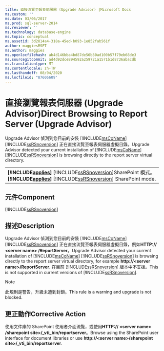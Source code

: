 ```yaml
---
title: 直接流覽至報表伺服器 (Upgrade Advisor) |Microsoft Docs
ms.custom: ''
ms.date: 03/06/2017
ms.prod: sql-server-2014
ms.reviewer: ''
ms.technology: database-engine
ms.topic: conceptual
ms.assetid: 3d2814a4-318a-45ed-b093-1e852fab561f
author: maggiesMSFT
ms.author: maggies
ms.openlocfilehash: ab4d146bba4bd87de56b30ad100b57f79eb68de3
ms.sourcegitcommit: ad4d92dce894592a259721a1571b1d8736abacdb
ms.translationtype: MT
ms.contentlocale: zh-TW
ms.lasthandoff: 08/04/2020
ms.locfileid: "87606609"
---
```

# <a name="direct-browsing-to-report-server-upgrade-advisor"></a><span data-ttu-id="a1dbb-102">直接瀏覽報表伺服器 (Upgrade Advisor)</span><span class="sxs-lookup"><span data-stu-id="a1dbb-102">Direct Browsing to Report Server (Upgrade Advisor)</span></span>
  <span data-ttu-id="a1dbb-103">Upgrade Advisor 偵測到您目前的安裝 [!INCLUDE[msCoName](../../includes/msconame-md.md)] [!INCLUDE[ssRSnoversion](../../includes/ssrsnoversion-md.md)] 正在直接流覽至報表伺服器虛擬目錄。</span><span class="sxs-lookup"><span data-stu-id="a1dbb-103">Upgrade Advisor detected your current installation of [!INCLUDE[msCoName](../../includes/msconame-md.md)] [!INCLUDE[ssRSnoversion](../../includes/ssrsnoversion-md.md)] is browsing directly to the report server virtual directory.</span></span>  
  
||  
|-|  
|<span data-ttu-id="a1dbb-104">**[!INCLUDE[applies](../../includes/applies-md.md)]**  [!INCLUDE[ssRSnoversion](../../includes/ssrsnoversion-md.md)]SharePoint 模式。</span><span class="sxs-lookup"><span data-stu-id="a1dbb-104">**[!INCLUDE[applies](../../includes/applies-md.md)]**  [!INCLUDE[ssRSnoversion](../../includes/ssrsnoversion-md.md)] SharePoint mode.</span></span>|  
  
## <a name="component"></a><span data-ttu-id="a1dbb-105">元件</span><span class="sxs-lookup"><span data-stu-id="a1dbb-105">Component</span></span>  
 [!INCLUDE[ssRSnoversion](../../includes/ssrsnoversion-md.md)]  
  
## <a name="description"></a><span data-ttu-id="a1dbb-106">描述</span><span class="sxs-lookup"><span data-stu-id="a1dbb-106">Description</span></span>  
 <span data-ttu-id="a1dbb-107">Upgrade Advisor 偵測到您目前的安裝 [!INCLUDE[msCoName](../../includes/msconame-md.md)] [!INCLUDE[ssRSnoversion](../../includes/ssrsnoversion-md.md)] 正在直接流覽至報表伺服器虛擬目錄，例如**HTTP:// \<server name> /ReportServer**。</span><span class="sxs-lookup"><span data-stu-id="a1dbb-107">Upgrade Advisor detected your current installation of [!INCLUDE[msCoName](../../includes/msconame-md.md)] [!INCLUDE[ssRSnoversion](../../includes/ssrsnoversion-md.md)] is browsing directly to the report server virtual directory, for example **http://\<server name>/ReportServer**.</span></span> <span data-ttu-id="a1dbb-108">在目前 [!INCLUDE[ssRSnoversion](../../includes/ssrsnoversion-md.md)] 版本中不支援。</span><span class="sxs-lookup"><span data-stu-id="a1dbb-108">This is not supported in current versions of [!INCLUDE[ssRSnoversion](../../includes/ssrsnoversion-md.md)].</span></span>  
  
> [!NOTE]  
>  <span data-ttu-id="a1dbb-109">此規則是警告，升級未遭到封鎖。</span><span class="sxs-lookup"><span data-stu-id="a1dbb-109">This rule is a warning and upgrade is not blocked.</span></span>  
  
## <a name="corrective-action"></a><span data-ttu-id="a1dbb-110">更正動作</span><span class="sxs-lookup"><span data-stu-id="a1dbb-110">Corrective Action</span></span>  
 <span data-ttu-id="a1dbb-111">使用文件庫的 SharePoint 使用者介面流覽，或使用**HTTP:// \<server name> /sharepoint site>/_vti_bin/reportserver**。</span><span class="sxs-lookup"><span data-stu-id="a1dbb-111">Browse using the SharePoint user interface for document libraries or use **http://\<server name>/sharepoint site>/_vti_bin/reportserver**.</span></span>  
  
  
